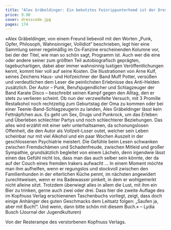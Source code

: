 ```yaml
---
title: "Alex Gräbeldinger: Ein bekotztes Feinrippunterhemd ist der Dresscode zu meinem Lebensgefühl"
price: 9.90
cover: dresscode.jpg
pages: 174
---
```


»Alex Gräbeldinger, von einem Freund liebevoll mit den Worten „Punk, Opfer, Philosoph, Wahnsinniger, Vollidiot“ beschrieben, legt hier eine Sammlung seiner regelmäßig im Ox-Fanzine erscheinenden Kolumne vor, bei der der Titel, wie man so schön sagt, Programm ist. Auch wer die eine oder andere seiner zum größten Teil autobiografisch geprägten, tagebuchartigen, dabei aber immer wahnsinnig lustigen Veröffentlichungen kennt, kommt hier voll auf seine Kosten. Die Illustrationen von Arne Kulf, seines Zeichens Haus- und Hofzeichner der Band Muff Potter, versüßen und verdeutlichen dem Leser die peinlichsten Erlebnisse des Anti-Helden zusätzlich. Der Autor – Punk, Berufsjugendlicher und Schlagzeuger der Band Karate Disco – beschreibt seinen Kampf gegen den Alltag, den er stets zu verlieren scheint. Ob nun der verzweifelte Versuch, mit 3 Promille Restalkohol noch rechtzeitig zum Geburtstag der Oma zu kommen oder bei einer Teenie-Band-Schlagzeugerin zu landen, Alex Gräbeldinger lässt kein Fettnäpfchen aus. Es geht um Sex, Drugs und Punkrock, um das Erleben und Überleben schlechter Partys und noch schlechterer Beziehungen. Das alles wird erzählt mit einer sehr unterhaltsamen, da schonungslosen Offenheit, die den Autor als Vollzeit-Loser outet, welcher sein Leben scheinbar nur mit viel Alkohol und ein paar Wochen Auszeit in der geschlossenen Psychiatrie meistert. Die Gefühle beim Lesen schwanken zwischen Fremdschämen und Schadenfreude, zwischen Mitleid und großer Sympathie, grundsätzlich begleitet von einem Lächeln, denn irgendwie lässt einen das Gefühl nicht los, dass man das auch selber sein könnte, der da auf der Couch eines fremden Irakers aufwacht … In einem Moment möchte man ihm aufhelfen, wenn er regungslos und stockvoll zwischen den Familienhunden in der elterlichen Küche pennt, im nächsten angewidert zurechtweisen, wenn er ins Badewasser pinkelt, in dem er wohlgemerkt nicht alleine sitzt. Trotzdem überwiegt alles in allem die Lust, mit ihm ein Bier zu trinken, gerne auch zwei oder drei. Dass hier die zweite Auflage des im Kopfnuss Verlag erschienenen Taschenbuchs vorliegt, zeigt, dass doch einige Anhänger des guten Geschmacks dem Leitsatz folgen: „Saufen ja, aber mit Buch!“. Und wenn, dann bitte schön mit diesem Buch.« – Lydia Busch (Journal der Jugendkulturen)

Von der Resterampe des verstorbenen Kopfnuss Verlags.
